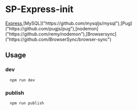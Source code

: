 # SP-Express-init

[Express]("https://github.com/expressjs/express"),[MySQL]("https://github.com/mysqljs/mysql"),[Pug]("https://github.com/pugjs/pug"),[nodemon]("https://github.com/remy/nodemon"),[Browsersync]("https://github.com/BrowserSync/browser-sync")

## Usage

### dev

``` node
  npm run dev
```

### publish

``` node
  npm run publish
```
